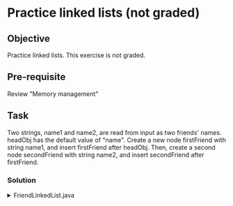 # Practice linked lists (not graded)

## Objective
Practice linked lists. This exercise is not graded.

## Pre-requisite
Review "Memory management"

## Task
Two strings, name1 and name2, are read from input as two friends' names. headObj has the default value of "name". 
Create a new node firstFriend with string name1, and insert firstFriend after headObj. 
Then, create a second node secondFriend with string name2, and insert secondFriend after firstFriend.

### Solution
<details> <summary> FriendLinkedList.java </summary>
<p>

``` java
import java.util.Scanner;

public class FriendLinkedList {
    public static void main(String[] args) {
        Scanner scnr = new Scanner(System.in);
        FriendNode headObj;
        FriendNode firstFriend;
        FriendNode secondFriend;
        FriendNode currFriend;
        String name1;
        String name2;

        name1 = scnr.next();
        name2 = scnr.next();

        headObj = new FriendNode("name");

        /* Your code goes here */

        currFriend = headObj;
        while (currFriend != null) {
            currFriend.printNodeData();
            currFriend = currFriend.getNext();
        }
    }
}```

</p>
</details>

<details> <summary> Click to get the FriendNode.java </summary>
<p>

``` java
public class FriendNode {
    private String nameVal;
    private FriendNode nextNodeRef;

    public FriendNode(String nameInit) {
        this.nameVal = nameInit;
        this.nextNodeRef = null;
    }
    public void insertAfter(FriendNode nodeLoc) {
        FriendNode tmpNext;

        tmpNext = this.nextNodeRef;
        this.nextNodeRef = nodeLoc;
        nodeLoc.nextNodeRef = tmpNext;
    }

    public FriendNode getNext() {
        return this.nextNodeRef;
    }

    public void printNodeData() {
        System.out.println(this.nameVal);
    }
}
```
</p>
</details>




